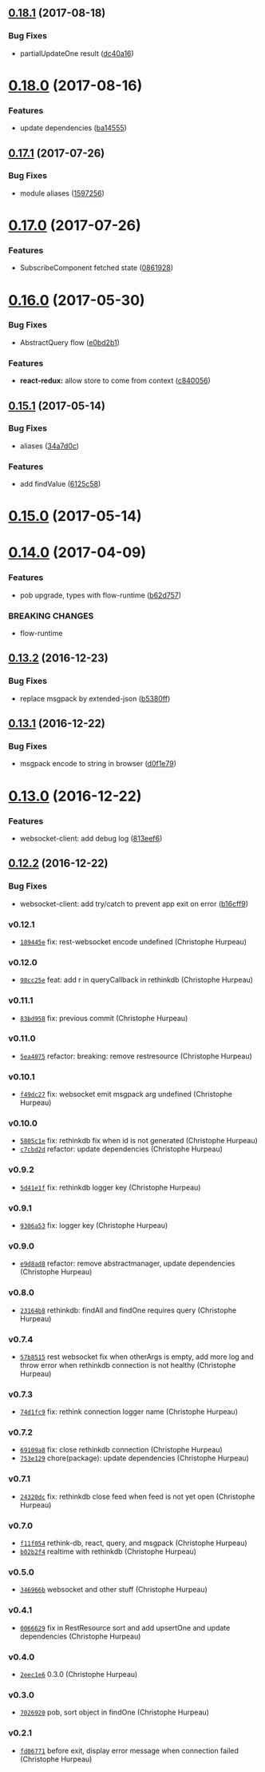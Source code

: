 <a name="0.18.1"></a>
## [0.18.1](https://github.com/liwijs/liwi/compare/v0.18.0...v0.18.1) (2017-08-18)


### Bug Fixes

* partialUpdateOne result ([dc40a16](https://github.com/liwijs/liwi/commit/dc40a16))


<a name="0.18.0"></a>
# [0.18.0](https://github.com/liwijs/liwi/compare/v0.17.1...v0.18.0) (2017-08-16)


### Features

* update dependencies ([ba14555](https://github.com/liwijs/liwi/commit/ba14555))


<a name="0.17.1"></a>
## [0.17.1](https://github.com/liwijs/liwi/compare/v0.17.0...v0.17.1) (2017-07-26)


### Bug Fixes

* module aliases ([1597256](https://github.com/liwijs/liwi/commit/1597256))


<a name="0.17.0"></a>
# [0.17.0](https://github.com/liwijs/liwi/compare/v0.16.0...v0.17.0) (2017-07-26)


### Features

* SubscribeComponent fetched state ([0861928](https://github.com/liwijs/liwi/commit/0861928))


<a name="0.16.0"></a>
# [0.16.0](https://github.com/liwijs/liwi/compare/v0.15.1...v0.16.0) (2017-05-30)


### Bug Fixes

* AbstractQuery flow ([e0bd2b1](https://github.com/liwijs/liwi/commit/e0bd2b1))

### Features

* **react-redux:** allow store to come from context ([c840056](https://github.com/liwijs/liwi/commit/c840056))


<a name="0.15.1"></a>
## [0.15.1](https://github.com/liwijs/liwi/compare/v0.15.0...v0.15.1) (2017-05-14)


### Bug Fixes

* aliases ([34a7d0c](https://github.com/liwijs/liwi/commit/34a7d0c))

### Features

* add findValue ([6125c58](https://github.com/liwijs/liwi/commit/6125c58))


<a name="0.15.0"></a>
# [0.15.0](https://github.com/liwijs/liwi/compare/v0.14.0...v0.15.0) (2017-05-14)


<a name="0.14.0"></a>
# [0.14.0](https://github.com/liwijs/liwi/compare/v0.13.2...v0.14.0) (2017-04-09)


### Features

* pob upgrade, types with flow-runtime ([b62d757](https://github.com/liwijs/liwi/commit/b62d757))


### BREAKING CHANGES

* flow-runtime


<a name="0.13.2"></a>
## [0.13.2](https://github.com/liwijs/liwi/compare/v0.13.1...v0.13.2) (2016-12-23)


### Bug Fixes

* replace msgpack by extended-json ([b5380ff](https://github.com/liwijs/liwi/commit/b5380ff))


<a name="0.13.1"></a>
## [0.13.1](https://github.com/liwijs/liwi/compare/v0.13.0...v0.13.1) (2016-12-22)


### Bug Fixes

* msgpack encode to string in browser ([d0f1e79](https://github.com/liwijs/liwi/commit/d0f1e79))


<a name="0.13.0"></a>
# [0.13.0](https://github.com/liwijs/liwi/compare/v0.12.2...v0.13.0) (2016-12-22)


### Features

* websocket-client: add debug log ([813eef6](https://github.com/liwijs/liwi/commit/813eef6))


<a name="0.12.2"></a>
## [0.12.2](https://github.com/liwijs/liwi/compare/v0.12.1...v0.12.2) (2016-12-22)


### Bug Fixes

* websocket-client: add try/catch to prevent app exit on error ([b16cff9](https://github.com/liwijs/liwi/commit/b16cff9))


### v0.12.1

- [`189445e`](https://github.com/liwijs/liwi/commit/189445e0f03a925fb0db607cc5fe23fdf37315a2) fix: rest-websocket encode undefined (Christophe Hurpeau)


### v0.12.0

- [`98cc25e`](https://github.com/liwijs/liwi/commit/98cc25e5e8eb0d8f1512725ec5cecd834d09379e) feat: add r in queryCallback in rethinkdb (Christophe Hurpeau)

### v0.11.1

- [`83bd958`](https://github.com/liwijs/liwi/commit/83bd958b00c3c24b420a580e799681ef49fd03f9) fix: previous commit (Christophe Hurpeau)

### v0.11.0

- [`5ea4075`](https://github.com/liwijs/liwi/commit/5ea4075af4c5d5ebc8e8875fbf1ff5dcaf14aedf) refactor: breaking: remove restresource (Christophe Hurpeau)

### v0.10.1

- [`f49dc27`](https://github.com/liwijs/liwi/commit/f49dc2758498403c0a5be99a5606ce95bae709c4) fix: websocket emit msgpack arg undefined (Christophe Hurpeau)

### v0.10.0

- [`5805c1e`](https://github.com/liwijs/liwi/commit/5805c1ec4eb24db35d6ed839c3536d0165ce932a) fix: rethinkdb fix when id is not generated (Christophe Hurpeau)
- [`c7cbd2d`](https://github.com/liwijs/liwi/commit/c7cbd2d9ec3a7dcc8156619b3951b6e2d80ae757) refactor: update dependencies (Christophe Hurpeau)

### v0.9.2

- [`5d41e1f`](https://github.com/liwijs/liwi/commit/5d41e1f4f27bd28ad56439a847a304835b147d1e) fix: rethinkdb logger key (Christophe Hurpeau)

### v0.9.1

- [`9306a53`](https://github.com/liwijs/liwi/commit/9306a5391873bcad7911ed9a5c67a2600fe4aea8) fix: logger key (Christophe Hurpeau)

### v0.9.0

- [`e9d8ad8`](https://github.com/liwijs/liwi/commit/e9d8ad811e59c01e6ec96a304bf92e1044d0ff2e) refactor: remove abstractmanager, update dependencies (Christophe Hurpeau)

### v0.8.0

- [`23164b8`](https://github.com/liwijs/liwi/commit/23164b8a9aa0945dd1c86851b976c63a390876e0) rethinkdb: findAll and findOne requires query (Christophe Hurpeau)

### v0.7.4

- [`57b8515`](https://github.com/liwijs/liwi/commit/57b8515818f9337e4d832a406d04f18d1cee09b2) rest websocket fix when otherArgs is empty, add more log and throw error when rethinkdb connection is not healthy (Christophe Hurpeau)

### v0.7.3

- [`74d1fc9`](https://github.com/liwijs/liwi/commit/74d1fc94aa503f5d714ab08e47be8f5f0b9f04b7) fix: rethink connection logger name (Christophe Hurpeau)

### v0.7.2

- [`69109a8`](https://github.com/liwijs/liwi/commit/69109a81e42907277cf268dccdd13cc62fae23bb) fix: close rethinkdb connection (Christophe Hurpeau)
- [`753e129`](https://github.com/liwijs/liwi/commit/753e129a53a209aa6f592af37579288010289721) chore(package): update dependencies (Christophe Hurpeau)


### v0.7.1

- [`24320dc`](https://github.com/liwijs/liwi/commit/24320dc91408628d2c1ef885ad0082d92213f2b8) fix: rethinkdb close feed when feed is not yet open (Christophe Hurpeau)

### v0.7.0

- [`f11f054`](https://github.com/liwijs/liwi/commit/f11f0540e1ddde92ef0a1e13b16ad85054b274d6) rethink-db, react, query, and msgpack (Christophe Hurpeau)
- [`b02b2f4`](https://github.com/liwijs/liwi/commit/b02b2f4935d35e5baed9608e1ff9c47789f4b6b4) realtime with rethinkdb (Christophe Hurpeau)

### v0.5.0

- [`346966b`](https://github.com/liwijs/liwi/commit/346966ba8b5ea3cf221bc62ea70ac703efff0f97) websocket and other stuff (Christophe Hurpeau)

### v0.4.1

- [`0066629`](https://github.com/liwijs/liwi/commit/0066629fbcb34db4028a94937589d65b5108dd53) fix in RestResource sort and add upsertOne and update dependencies (Christophe Hurpeau)

### v0.4.0

- [`2eec1e6`](https://github.com/liwijs/liwi/commit/2eec1e696f65e8879d29110566692c7340ad732e) 0.3.0 (Christophe Hurpeau)

### v0.3.0

- [`7026920`](https://github.com/liwijs/liwi/commit/70269202d1c6c0a1b8e4d01c5c82866975626e97) pob, sort object in findOne (Christophe Hurpeau)

### v0.2.1

- [`fd06771`](https://github.com/liwijs/liwi/commit/fd0677146303bede142729fe761f77a8f7399a56) before exit, display error message when connection failed (Christophe Hurpeau)
